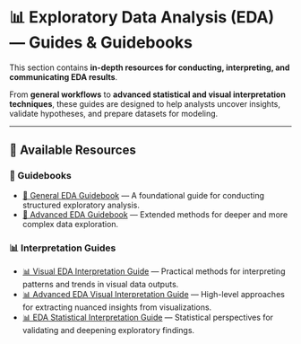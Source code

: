 


# 📊 Exploratory Data Analysis (EDA) — Guides & Guidebooks

This section contains **in-depth resources for conducting, interpreting, and communicating EDA results**.  

From **general workflows** to **advanced statistical and visual interpretation techniques**, these guides are designed to help analysts uncover insights, validate hypotheses, and prepare datasets for modeling.

---

## 📂 Available Resources

### 📘 Guidebooks
- [📘 General EDA Guidebook](📘%20General%20EDA%20Guidebook.md) — A foundational guide for conducting structured exploratory analysis.
- [📘 Advanced EDA Guidebook](📘%20Advanced%20EDA%20Guidebook.md) — Extended methods for deeper and more complex data exploration.

### 📊 Interpretation Guides
- [📊 Visual EDA Interpretation Guide](📊%20Visual%20EDA%20Interpretation%20Guide.md) — Practical methods for interpreting patterns and trends in visual data outputs.
- [📊 Advanced EDA Visual Interpretation Guide](📊%20Advanced%20EDA%20Visual%20Interpretation%20Guide.md) — High-level approaches for extracting nuanced insights from visualizations.
- [📊 EDA Statistical Interpretation Guide](📊%20EDA%20Statistical%20Interpretation%20Guide.md) — Statistical perspectives for validating and deepening exploratory findings.